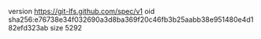 version https://git-lfs.github.com/spec/v1
oid sha256:e76738e34f032690a3d8ba369f20c46fb3b25aabb38e951480e4d182efd323ab
size 5292
